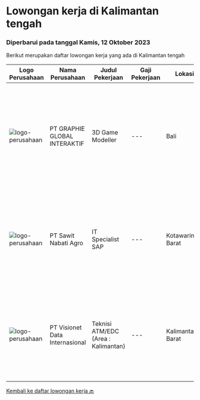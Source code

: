
  # Lowongan kerja di Kalimantan tengah

  ### Diperbarui pada tanggal Kamis, 12 Oktober 2023

  Berikut merupakan daftar lowongan kerja yang ada di Kalimantan tengah

  |Logo Perusahaan | Nama Perusahaan | Judul Pekerjaan | Gaji Pekerjaan | Lokasi | Deskripsi | Tanggal diunggah | Pranala |
  | -------------- | --------------- | --------------- | --------- | --------- | -------------- | ------- | ----------- |
  |![logo-perusahaan](https://image-service-cdn.seek.com.au/4cf2a680e40684f2c1e45f1d04725525a26ebc67/ee4dce1061f3f616224767ad58cb2fc751b8d2dc)|PT GRAPHIE GLOBAL INTERAKTIF|3D Game Modeller|---|Bali|Job Responsibilities: Creating 3D Model character for game Smoothing a 3D file Editing 3D File UV Unwrap texturing Humanoid Rigging Required Software...|Selasa, 03 Oktober 2023|https://www.jobstreet.co.id/id/job/3d-game-modeller-4486438?token=0~c9c81ca9-1619-4d79-8573-edac7b574156&sectionRank=1&jobId=jobstreet-id-job-4486438|
|![logo-perusahaan](https://image-service-cdn.seek.com.au/662fa82e07a2b22b01edafb573189e6a00ca0ff7/ee4dce1061f3f616224767ad58cb2fc751b8d2dc)|PT Sawit Nabati Agro|IT Specialist SAP|---|Kotawaringin Barat|Requirement : Bachelor of D3/S1 Information Systems / Informatics Engineering / Computer Engineering Have SAP Experience and a minimum of 2 years...|Rabu, 04 Oktober 2023|https://www.jobstreet.co.id/id/job/it-specialist-sap-4488139?token=0~c9c81ca9-1619-4d79-8573-edac7b574156&sectionRank=2&jobId=jobstreet-id-job-4488139|
|![logo-perusahaan](https://image-service-cdn.seek.com.au/84d23b3586ee4efd70ea62878095fcc6b1639e33/ee4dce1061f3f616224767ad58cb2fc751b8d2dc)|PT Visionet Data Internasional|Teknisi ATM/EDC (Area : Kalimantan)|---|Kalimantan Barat|*) Menangani kebutuhan pelanggan di lokasi pelanggan agar terpenuhi SLA yang telah ditentukan.*) Menganalisa problem/case dengan akurat untuk...|Selasa, 12 September 2023|https://www.jobstreet.co.id/id/job/teknisi-atm-edc-area-%3A-kalimantan-4466719?token=0~c9c81ca9-1619-4d79-8573-edac7b574156&sectionRank=3&jobId=jobstreet-id-job-4466719|


  [Kembali ke daftar lowongan kerja 🔙](../README.md#daftar-lowongan-kerja)
  